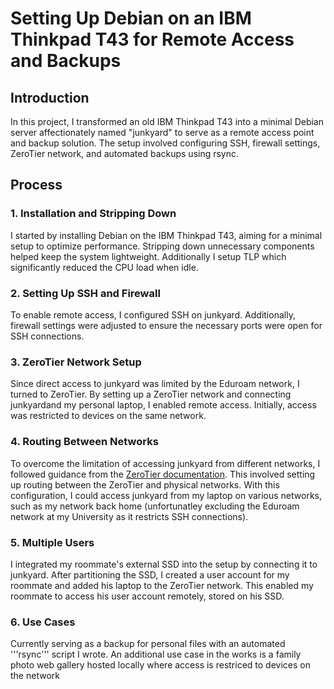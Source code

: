 # Setting Up Debian on an IBM Thinkpad T43 for Remote Access and Backups

## Introduction
In this project, I transformed an old IBM Thinkpad T43 into a minimal Debian server affectionately named "junkyard" to serve as a remote access point and backup solution. The setup involved configuring SSH, firewall settings, ZeroTier network, and automated backups using rsync.

## Process

### 1. Installation and Stripping Down
I started by installing Debian on the IBM Thinkpad T43, aiming for a minimal setup to optimize performance. Stripping down unnecessary components helped keep the system lightweight.
Additionally I setup TLP which significantly reduced the CPU load when idle.

### 2. Setting Up SSH and Firewall
To enable remote access, I configured SSH on junkyard. Additionally, firewall settings were adjusted to ensure the necessary ports were open for SSH connections.

### 3. ZeroTier Network Setup
Since direct access to junkyard was limited by the Eduroam network, I turned to ZeroTier. By setting up a ZeroTier network and connecting junkyardand my personal laptop, I enabled remote access. Initially, access was restricted to devices on the same network.

### 4. Routing Between Networks
To overcome the limitation of accessing junkyard from different networks, I followed guidance from the [ZeroTier documentation](https://zerotier.atlassian.net/wiki/spaces/SD/pages/224395274/Route+between+ZeroTier+and+Physical+Networks). This involved setting up routing between the ZeroTier and physical networks. With this configuration, I could access junkyard from my laptop on various networks, such as my network back home (unfortunatley excluding the Eduroam network at my University as it restricts SSH connections).

### 5. Multiple Users
I integrated my roommate's external SSD into the setup by connecting it to junkyard. After partitioning the SSD, I created a user account for my roommate and added his laptop to the ZeroTier network. This enabled my roommate to access his user account remotely, stored on his SSD.

### 6. Use Cases
Currently serving as a backup for personal files with an automated '''rsync''' script I wrote.
An additional use case in the works is a family photo web gallery hosted locally where access is restriced to devices on the network
